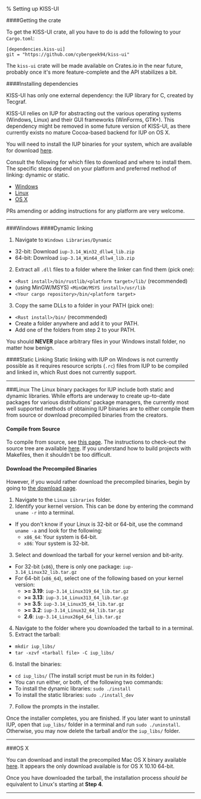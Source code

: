 % Setting up KISS-UI

####Getting the crate

To get the KISS-UI crate, all you have to do is add the following to your `Cargo.toml`:

```notest
[dependencies.kiss-ui]
git = "https://github.com/cybergeek94/kiss-ui"
```

The `kiss-ui` crate will be made available on Crates.io in the near future, probably once it's more feature-complete and the API stabilizes a bit.

####Installing dependencies

KISS-UI has only one external dependency: the IUP library for C, created by Tecgraf.

KISS-UI relies on IUP for abstracting out the various operating systems (Windows, Linux) and their GUI frameworks (WinForms, GTK+). This dependency might be removed in some future version of KISS-UI, as there currently exists no mature Cocoa-based backend for IUP on OS X.

You will need to install the IUP binaries for your system, which are available for download [here][iup-dl].

Consult the following for which files to download and where to install them. The specific steps depend on your platform and preferred method of linking: dynamic or static.

* [Windows](#windows)
* [Linux](#linux)
* [OS X](#os-x)

PRs amending or adding instructions for any platform are very welcome.

[iup-dl]: http://sourceforge.net/projects/iup/files/3.14/

***
###Windows
####Dynamic linking
1. Navigate to `Windows Libraries/Dynamic`
  * 32-bit: Download `iup-3.14_Win32_dllw4_lib.zip`
  * 64-bit: Download `iup-3.14_Win64_dllw4_lib.zip`
2. Extract all `.dll` files to a folder where the linker can find them (pick one):
  * `<Rust install>/bin/rustlib/<platform target>/lib/` (recommended)
  * (using MinGW/MSYS) `<MinGW/MSYS install>/usr/lib`
  * `<Your cargo repository>/bin/<platform target>`
3. Copy the same DLLs to a folder in your PATH (pick one):
  * `<Rust install>/bin/` (recommended)
  * Create a folder anywhere and add it to your PATH.
  * Add one of the folders from step 2 to your PATH.

You should **NEVER** place arbitrary files in your Windows install folder, no matter how benign.

####Static Linking
Static linking with IUP on Windows is not currently possible as it requires resource scripts (`.rc`) files from IUP to be compiled and linked in, which Rust does not currently support.

***
###Linux
The Linux binary packages for IUP include both static and dynamic libraries. While efforts are underway to create up-to-date packages for various distributions' package managers, the currently most well supported methods of obtaining IUP binaries are to either compile them from source or download precompiled binaries from the creators.


#### Compile from Source
To compile from source, see [this page][iup-compile]. The instructions to check-out the source tree are available [here][iup-source]. If you understand how to build projects with Makefiles, then it shouldn't be too difficult.

#### Download the Precompiled Binaries
However, if you would rather download the precompiled binaries, begin by going to [the download page][iup-dl].

1. Navigate to the `Linux Libraries` folder.
2. Identify your kernel version. This can be done by entering the command `uname -r` into a terminal.
  * If you don't know if your Linux is 32-bit or 64-bit, use the command `uname -a` and look for the following:
    * `x86_64`: Your system is 64-bit.
    * `x86`: Your system is 32-bit.
3. Select and download the tarball for your kernel version and bit-arity.
  * For 32-bit (`x86`), there is only one package: `iup-3.14_Linux32_lib.tar.gz`
  * For 64-bit (`x86_64`), select one of the following based on your kernel version:
    * **>= 3.19**: `iup-3.14_Linux319_64_lib.tar.gz`
    * **>= 3.13**: `iup-3.14_Linux313_64_lib.tar.gz`
    * **>= 3.5**: `iup-3.14_Linux35_64_lib.tar.gz`
    * **>= 3.2**: `iup-3.14_Linux32_64_lib.tar.gz`
    * **2.6**: `iup-3.14_Linux26g4_64_lib.tar.gz`
4. Navigate to the folder where you downloaded the tarball to in a terminal.
5. Extract the tarball:
  * `mkdir iup_libs/`
  * `tar -xzvf <tarball file> -C iup_libs/`
6. Install the binaries:
  * `cd iup_libs/` (The install script must be run in its folder.)
  * You can run either, or both, of the following two commands:
  * To install the dynamic libraries: `sudo ./install`
  * To install the static libraries: `sudo ./install_dev`
7. Follow the prompts in the installer.

Once the installer completes, you are finished. If you later want to uninstall IUP, open that `iup_libs/` folder in a terminal and run `sudo ./uninstall`. Otherwise, you may now delete the tarball and/or the `iup_libs/` folder.

[iup-compile]: http://webserver2.tecgraf.puc-rio.br/iup/en/guide.html#buildlib
[iup-source]: http://webserver2.tecgraf.puc-rio.br/iup/en/svn.html
***
###OS X

You can download and install the precompiled Mac OS X binary available [here][os-x]. It appears the only download available is for OS X 10.10 64-bit.

Once you have downloaded the tarball, the installation process *should be* equivalent to Linux's starting at **Step 4**.

[os-x]: http://sourceforge.net/projects/iup/files/3.14/Other%20Libraries/

***


